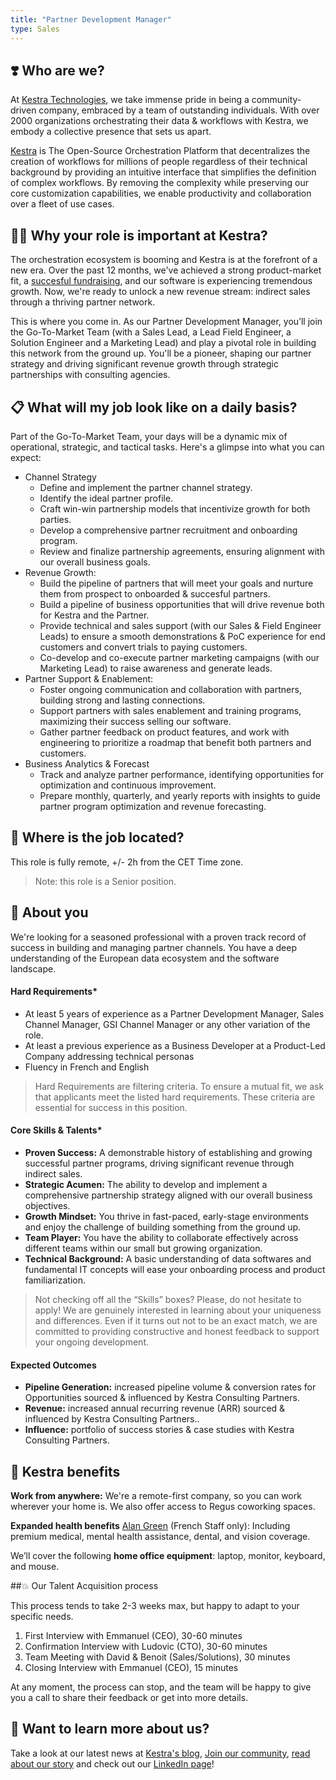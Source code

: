 ```yaml
---
title: "Partner Development Manager"
type: Sales
---
```


## ❣️ Who are we?

At [Kestra Technologies](https://kestra.io), we take immense pride in being a community-driven company, embraced by a team of outstanding individuals. With over 2000 organizations orchestrating their data & workflows with Kestra, we embody a collective presence that sets us apart.

[Kestra](https://github.com/kestra-io/kestra.io) is The Open-Source Orchestration Platform that decentralizes the creation of workflows for millions of people regardless of their technical background by providing an intuitive interface that simplifies the definition of complex workflows. By removing the complexity while preserving our core customization capabilities, we enable productivity and collaboration over a fleet of use cases.

## 🙏🏾 Why your role is important at Kestra?

The orchestration ecosystem is booming and Kestra is at the forefront of a new era. Over the past 12 months, we've achieved a strong product-market fit, a [succesful fundraising](https://kestra.io/blogs/2023-10-05-announcing-kestra-funding-to-build-the-universal-open-source-orchestrator), and our software is experiencing tremendous growth. Now, we're ready to unlock a new revenue stream: indirect sales through a thriving partner network.

This is where you come in. As our Partner Development Manager, you’ll join the Go-To-Market Team (with a Sales Lead, a Lead Field Engineer, a Solution Engineer and a Marketing Lead) and play a pivotal role in building this network from the ground up. You'll be a pioneer, shaping our partner strategy and driving significant revenue growth through strategic partnerships with consulting agencies.

## 📋 What will my job look like on a daily basis?

Part of the Go-To-Market Team, your days will be a dynamic mix of operational, strategic, and tactical tasks. Here's a glimpse into what you can expect:

* Channel Strategy
  * Define and implement the partner channel strategy.
  * Identify the ideal partner profile.
  * Craft win-win partnership models that incentivize growth for both parties.
  * Develop a comprehensive partner recruitment and onboarding program.
  * Review and finalize partnership agreements, ensuring alignment with our overall business goals.
* Revenue Growth:
  * Build the pipeline of partners that will meet your goals and nurture them from prospect to onboarded & succesful partners.
  * Build a pipeline of business opportunities that will drive revenue both for Kestra and the Partner.
  * Provide technical and sales support (with our Sales & Field Engineer Leads) to ensure a smooth demonstrations & PoC experience for end customers and convert trials to paying customers.
  * Co-develop and co-execute partner marketing campaigns (with our Marketing Lead) to raise awareness and generate leads.
* Partner Support & Enablement:
  * Foster ongoing communication and collaboration with partners, building strong and lasting connections.
  * Support partners with sales enablement and training programs, maximizing their success selling our software.
  * Gather partner feedback on product features, and work with engineering to prioritize a roadmap that benefit both partners and customers.
* Business Analytics & Forecast
  * Track and analyze partner performance, identifying opportunities for optimization and continuous improvement.
  * Prepare monthly, quarterly, and yearly reports with insights to guide partner program optimization and revenue forecasting.

## 📍 Where is the job located?

This role is fully remote, +/- 2h from the CET Time zone.

> Note: this role is a Senior position.

## 💙 About you

We're looking for a seasoned professional with a proven track record of success in building and managing partner channels. You have a deep understanding of the European data ecosystem and the software landscape.

#### Hard Requirements*

* At least 5 years of experience as a Partner Development Manager, Sales Channel Manager, GSI Channel Manager or any other variation of the role.
* At least a previous experience as a Business Developer at a Product-Led Company addressing technical personas
* Fluency in French and English

> Hard Requirements are filtering criteria. To ensure a mutual fit, we ask that applicants meet the listed hard requirements. These criteria are essential for success in this position.

#### Core Skills & Talents*

* **Proven Success:** A demonstrable history of establishing and growing successful partner programs, driving significant revenue through indirect sales.
* **Strategic Acumen:** The ability to develop and implement a comprehensive partnership strategy aligned with our overall business objectives.
* **Growth Mindset:** You thrive in fast-paced, early-stage environments and enjoy the challenge of building something from the ground up.
* **Team Player:** You have the ability to collaborate effectively across different teams within our small but growing organization.
* **Technical Background:** A basic understanding of data softwares and fundamental IT concepts will ease your onboarding process and product familiarization.

> Not checking off all the “Skills” boxes? Please, do not hesitate to apply! We are genuinely interested in learning about your uniqueness and differences. Even if it turns out not to be an exact match, we are committed to providing constructive and honest feedback to support your ongoing development.

#### Expected Outcomes

* **Pipeline Generation:** increased pipeline volume & conversion rates for Opportunities sourced & influenced by Kestra Consulting Partners.
* **Revenue:** increased annual recurring revenue (ARR) sourced & influenced by Kestra Consulting Partners..
* **Influence:** portfolio of success stories & case studies with Kestra Consulting Partners.

## 👾 Kestra benefits

**Work from anywhere:** We're a remote-first company, so you can work wherever your home is. We also offer access to Regus coworking spaces.

**Expanded health benefits** [Alan Green](https://alan.com/fr-fr/assurance-sante/garanties-et-remboursements-sante) (French Staff only): Including premium medical, mental health assistance, dental, and vision coverage.

We’ll cover the following **home office equipment**: laptop, monitor, keyboard, and mouse.

##💥 Our Talent Acquisition process

This process tends to take 2-3 weeks max, but happy to adapt to your specific needs.

1. First Interview with Emmanuel (CEO), 30-60 minutes
2. Confirmation Interview with Ludovic (CTO), 30-60 minutes
3. Team Meeting with David & Benoit (Sales/Solutions), 30 minutes
4. Closing Interview with Emmanuel (CEO), 15 minutes

At any moment, the process can stop, and the team will be happy to give you a call to share their feedback or get into more details.

## 📖 Want to learn more about us?

Take a look at our latest news at [Kestra's blog](https://kestra.io/blogs), [Join our community](https://kestra-io.slack.com/), [read about our story](https://kestra.io/about-us) and check out our [LinkedIn page](https://www.linkedin.com/company/kestra/)!

